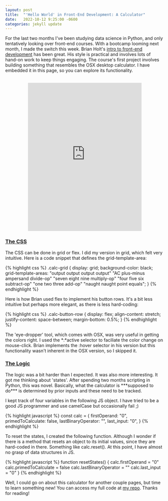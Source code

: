 ```yaml
---
layout: post
title:  "'Hello World' in Front-End Development: A Calculator"
date:   2022-10-12 9:25:00 -0600
categories: jekyll update
---
```


For the last two months I've been studying data science in Python, and only tentatively looking over front-end courses. With a bootcamp looming next month, I made the switch this week. Brian Holt's [intro to front-end development](https://btholt.github.io/intro-to-web-dev-v2/intro) has been great. His style is practical and involves lots of hand-on work to keep things engaging. The course's first project involves building something that resembles the OSX desktop calculator. I have embedded it in this page, so you can explore its functionality. 

<p style="text-align:center"> <br>   
<iframe
  src="https://dlesky.github.io/frontEnd/index.html"
  style="width:360px; height:470px;border:none;"
></iframe>
</p>

<h3 style = 'text-align:left; text-decoration:underline'>The CSS</h3>

The CSS can be done in grid or flex. I did my version in grid, which felt very intuitive. Here is a code snippet that defines the grid-template-area:

{% highlight css %}
.calc-grid {
    display: grid;
    background-color: black;
    grid-template-areas:
        "output output output output"
        "AC plus-minus ampersand divide-op"
        "seven eight nine multiply-op"
        "four five six subtract-op"
        "one two three add-op"
        "naught naught point equals";
}
{% endhighlight %}

Here is how Brian used flex to implement his button rows. It's a bit less intuitive but perhaps more elegant, as there is less hard-coding:

{% highlight css %}
.calc-button-row {
  display: flex;
  align-content: stretch;
  justify-content: space-between;
  margin-bottom: 0.5%;
}
{% endhighlight %}

The 'eye-dropper' tool, which comes with OSX, was very useful in getting the colors right. I used the *:*active selector to faciliate the color change on mouse-click. Brian implements the :hover selector in his version but this functionality wasn't inherent in the OSX version, so I skipped it. 

<h3 style = 'text-align:left; text-decoration:underline'>The Logic</h3>
The logic was a bit harder than I expected. It was also more interesting. It got me thinking about 'states'. After spending two months scripting in Python, this was novel. Basically, what the calculator is ***supposed to do*** is determined by prior inputs and these need to be tracked. 

I kept track of four variables in the following JS object. I have tried to be a good JS programmer and use camelCase but occasionally fail ;)


{% highlight javascript %}
const calc = {
    firstOperand: "0",
    primedToCalculate: false,
    lastBinaryOperator: "",
    last_input: "0",
}
{% endhighlight %}

To reset the states, I created the following function. Although I wonder if there is a method that resets an object to its initial values, since they are hard-coded in there. Something like calc.reset(). At this point, I have almost no grasp of data structures in JS. 

{% highlight javascript %}
function resetStates() {
    calc.firstOperand = "0"
    calc.primedToCalculate = false
    calc.lastBinaryOperator = ""
    calc.last_input = "0"
}
{% endhighlight %}

Well, I could go on about this calculator for another couple pages, but time to learn something new! You can access my full code at [my repo](https://github.com/dlesky/frontEnd).
Thanks for reading!
